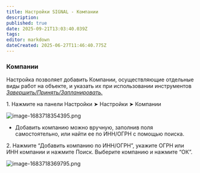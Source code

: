 ```yaml
---
title: Настройки SIGNAL - Компании
description: 
published: true
date: 2025-09-21T13:03:40.039Z
tags: 
editor: markdown
dateCreated: 2025-06-27T11:46:40.775Z
---
```


### **Компании**

Настройка позволяет добавить Компании, осуществляющие отдельные виды работ на объекте, и указать их при использовании инструментов [_Завершить/Принять/Запланировать._](https://wiki.sgnl.pro/app/page/1F_NQGrCyKvBs3TK006Kjjpemo_sPDwrdym1S8PKnCbc)

1\. Нажмите на панели Настройки ➤ Настройки ➤ Компании

![image-1683718354395.png](https://lh7-rt.googleusercontent.com/docsz/AD_4nXdyspoF8zm5B4HAkoOjnVxk5wR3gzFoh_d_sLurktAzgnWVvTKGzrwx6nWvS3YKvdI21aZQUpHoz5nq6g9UV8BUnsiOsutrtE6mseLmelZYqgaqaj1qD0Yf41-2Zpj_zF9dR0U1BcQz8S8os9ifLQ?key=jqd6IlUkmDJD9M40khVxJQ)

-   Добавить компанию можно вручную, заполнив поля самостоятельно, или найти ее по ИНН/ОГРН с помощью поиска.

2\. Нажмите “Добавить компанию по ИНН/ОГРН”, укажите ОГРН или ИНН компании и нажмите Поиск. Выберите компанию и нажмите “ОК”.

![image-1683718369795.png](https://lh7-rt.googleusercontent.com/docsz/AD_4nXdJY3yGlKht_S8atLDweCPbBzm16UPYE2GcJ8bf3owGpRRSZUWGKJ9zzaE8ivl0QcmVoNjrcGKHpXyqoeD26xQy3-5l7lu6wInfGg0KoMzXhOTat8Yo4rbDeVp1FkbgmavVD2LjRLIX6ISGlmVXVQ?key=jqd6IlUkmDJD9M40khVxJQ)